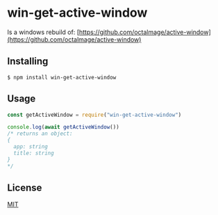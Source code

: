 # win-get-active-window
Is a windows rebuild of:
[https://github.com/octalmage/active-window](https://github.com/octalmage/active-window)


## Installing
```
$ npm install win-get-active-window
```

## Usage
```javascript
const getActiveWindow = require("win-get-active-window")

console.log(await getActiveWindow())
/* returns an object:
{
  app: string
  title: string
}
*/
```

## License
[MIT](LICENSE.md)